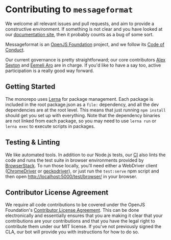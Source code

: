 # Contributing to `messageformat`

We welcome all relevant issues and pull requests, and aim to provide a constructive environment. If something is not clear and you have looked at our [documentation site](https://messageformat.github.io/messageformat/v3/), then it probably counts as a bug of some sort.

Messageformat is an [OpenJS Foundation](https://openjsf.org) project, and we follow its [Code of Conduct](https://github.com/openjs-foundation/cross-project-council/blob/master/CODE_OF_CONDUCT.md).

Our current governance is pretty straightforward; our core contributors [Alex Sexton](https://github.com/SlexAxton) and [Eemeli Aro](https://github.com/eemeli) are in charge. If you'd like to have a say too, active participation is a really good way forward.

## Getting Started

The monorepo uses [Lerna](https://lerna.js.org/) for package management. Each package is included in the root package.json as a `file:` dependency, and all the dev dependencies are at the root level. This means that just running `npm install` should get you set up with everything. Note that the dependency binaries are not linked from each package, so you may need to use `lerna run` or `lerna exec` to execute scripts in packages.

## Testing & Linting

We like automated tools. In addition to our Node.js tests, our [CI](https://travis-ci.org/messageformat/messageformat) also lints the code and runs the test suite in browser environments provided by [BrowserStack](https://www.browserstack.com/open-source). To run those locally, you'll need either a WebDriver client ([ChromeDriver](https://chromedriver.chromium.org) or [geckodriver](https://firefox-source-docs.mozilla.org/testing/geckodriver/)), or just run the `test:serve` npm script and then open <http://localhost:5000/test/browser/> in your browser.

## Contributor License Agreement

We require all code contributions to be covered under the OpenJS Foundation's [Contributor License Agreement](https://cla.js.foundation/messageformat/messageformat). This can be done electronically and essentially ensures that you are making it clear that your contributions are your contributions and that you have the legal right to contribute them under our MIT license. If you've not previously signed the CLA, our bot will provide you with instructions for how to do so.
